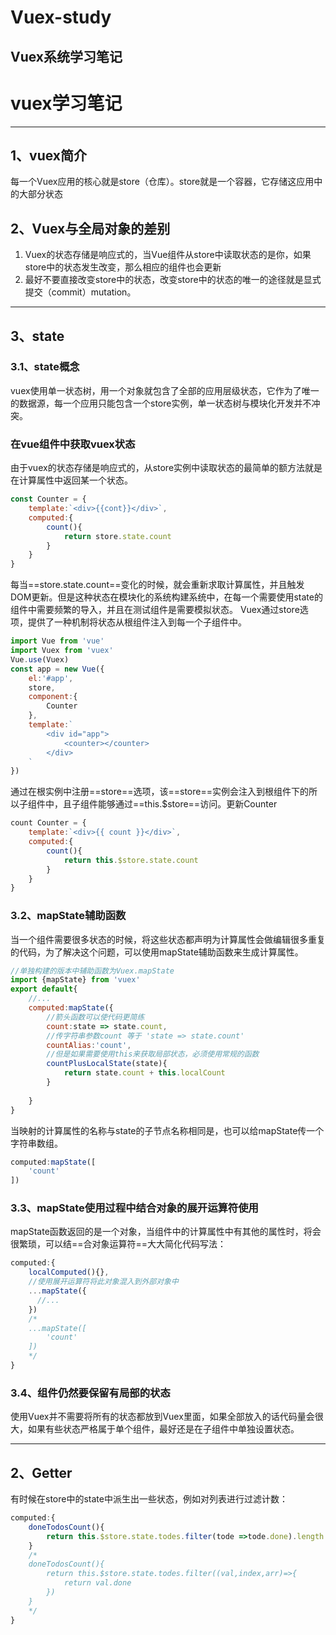 # Vuex-study
Vuex系统学习笔记
---
# vuex学习笔记
---
## 1、vuex简介
每一个Vuex应用的核心就是store（仓库）。store就是一个容器，它存储这应用中的大部分状态
## 2、Vuex与全局对象的差别
1. Vuex的状态存储是响应式的，当Vue组件从store中读取状态的是你，如果store中的状态发生改变，那么相应的组件也会更新
2. 最好不要直接改变store中的状态，改变store中的状态的唯一的途径就是显式提交（commit）mutation。
---
## 3、state
### 3.1、state概念
vuex使用单一状态树，用一个对象就包含了全部的应用层级状态，它作为了唯一的数据源，每一个应用只能包含一个store实例，单一状态树与模块化开发并不冲突。
### 在vue组件中获取vuex状态
由于vuex的状态存储是响应式的，从store实例中读取状态的最简单的额方法就是在计算属性中返回某一个状态。
```js
const Counter = {
    template:`<div>{{cont}}</div>`,
    computed:{
        count(){
            return store.state.count
        }
    }
}
```
每当==store.state.count==变化的时候，就会重新求取计算属性，并且触发DOM更新。但是这种状态在模块化的系统构建系统中，在每一个需要使用state的组件中需要频繁的导入，并且在测试组件是需要模拟状态。
Vuex通过store选项，提供了一种机制将状态从根组件注入到每一个子组件中。
```js
import Vue from 'vue'
import Vuex from 'vuex'
Vue.use(Vuex)
const app = new Vue({
    el:'#app',
    store,
    component:{
        Counter
    },
    template:`
        <div id="app">
            <counter></counter>
        </div>
    `
})
```
通过在根实例中注册==store==选项，该==store==实例会注入到根组件下的所以子组件中，且子组件能够通过==this.$store==访问。更新Counter
```js
count Counter = {
    template:`<div>{{ count }}</div>`,
    computed:{
        count(){
            return this.$store.state.count
        }
    }
}
```
### 3.2、mapState辅助函数
当一个组件需要很多状态的时候，将这些状态都声明为计算属性会做编辑很多重复的代码，为了解决这个问题，可以使用mapState辅助函数来生成计算属性。
```js
//单独构建的版本中辅助函数为Vuex.mapState
import {mapState} from 'vuex'
export default{
    //...
    computed:mapState({
        //箭头函数可以使代码更简练
        count:state => state.count,
        //传字符串参数count 等于 'state => state.count'
        countAlias:'count',
        //但是如果需要使用this来获取局部状态，必须使用常规的函数
        countPlusLocalState(state){
            return state.count + this.localCount
        }
        
    }
}
```
当映射的计算属性的名称与state的子节点名称相同是，也可以给mapState传一个字符串数组。
```js
computed:mapState([
    'count'
])
```
### 3.3、mapState使用过程中结合对象的展开运算符使用
mapState函数返回的是一个对象，当组件中的计算属性中有其他的属性时，将会很繁琐，可以结==合对象运算符==大大简化代码写法：
```js
computed:{
    localComputed(){},
    //使用展开运算符将此对象混入到外部对象中
    ...mapState({
      //...  
    })
    /*
    ...mapState([
        'count'
    ])
    */
}
```
### 3.4、组件仍然要保留有局部的状态
使用Vuex并不需要将所有的状态都放到Vuex里面，如果全部放入的话代码量会很大，如果有些状态严格属于单个组件，最好还是在子组件中单独设置状态。

---

## 2、Getter
有时候在store中的state中派生出一些状态，例如对列表进行过滤计数：
```js
computed:{
    doneTodosCount(){
        return this.$store.state.todes.filter(tode =>tode.done).length
    }
    /*
    doneTodosCount(){
        return this.$store.state.todes.filter((val,index,arr)=>{
            return val.done
        })
    }
    */
}
```